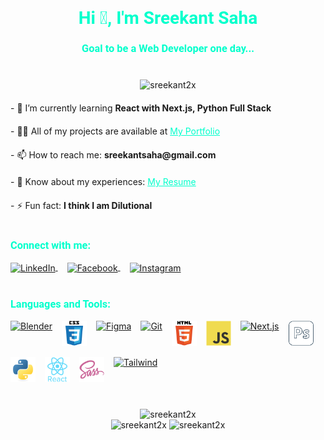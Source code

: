 <h1 align="center" style="font-family: 'Roboto', sans-serif; color: #00ffcc; margin-bottom: 20px;">Hi 👋, I'm Sreekant Saha</h1>
<h3 align="center" style="font-family: 'Roboto', sans-serif; color: #00ffcc; margin-bottom: 40px;">Goal to be a Web Developer one day...</h3>

<p align="center">
  <img src="https://komarev.com/ghpvc/?username=sreekant2x&label=Profile%20views&color=00ffcc&style=flat-square" alt="sreekant2x" />
</p>

<div style="margin: 20px 0;">
  - 🌱 I’m currently learning <strong>React with Next.js, Python Full Stack</strong>
</div>

<div style="margin: 20px 0;">
  - 👨‍💻 All of my projects are available at <a href="https://sreekant2x.github.io/html-css-js-portfolio/" target="_blank" style="color: #00ffcc;">My Portfolio</a>
</div>

<div style="margin: 20px 0;">
  - 📫 How to reach me: <strong>sreekantsaha@gmail.com</strong>
</div>

<div style="margin: 20px 0;">
  - 📄 Know about my experiences: <a href="https://example.com" target="_blank" style="color: #00ffcc;">My Resume</a> <!-- Replace with actual resume link -->
</div>

<div style="margin: 20px 0;">
  - ⚡ Fun fact: <strong>I think I am Dilutional</strong>
</div>

<h3 align="left" style="font-family: 'Roboto', sans-serif; color: #00ffcc; margin-top: 40px;">Connect with me:</h3>
<p align="left">
  <a href="https://linkedin.com/in/sreekant-saha" target="_blank" style="margin-right: 15px;">
    <img align="center" src="https://raw.githubusercontent.com/rahuldkjain/github-profile-readme-generator/master/src/images/icons/Social/linked-in-alt.svg" alt="LinkedIn" height="30" width="40" />
  </a>
  <a href="https://facebook.com/sreekant.saha" target="_blank" style="margin-right: 15px;">
    <img align="center" src="https://raw.githubusercontent.com/rahuldkjain/github-profile-readme-generator/master/src/images/icons/Social/facebook.svg" alt="Facebook" height="30" width="40" />
  </a>
  <a href="https://instagram.com/its_sreekant" target="_blank" style="margin-right: 15px;">
    <img align="center" src="https://raw.githubusercontent.com/rahuldkjain/github-profile-readme-generator/master/src/images/icons/Social/instagram.svg" alt="Instagram" height="30" width="40" />
  </a>
</p>

<h3 align="left" style="font-family: 'Roboto', sans-serif; color: #00ffcc; margin-top: 40px;">Languages and Tools:</h3>
<p align="left" style="display: flex; flex-wrap: wrap; gap: 15px;">
  <a href="https://www.blender.org/" target="_blank" rel="noreferrer">
    <img src="https://download.blender.org/branding/community/blender_community_badge_white.svg" alt="Blender" width="40" height="40"/>
  </a>
  <a href="https://www.w3schools.com/css/" target="_blank" rel="noreferrer">
    <img src="https://raw.githubusercontent.com/devicons/devicon/master/icons/css3/css3-original-wordmark.svg" alt="CSS3" width="40" height="40"/>
  </a>
  <a href="https://www.figma.com/" target="_blank" rel="noreferrer">
    <img src="https://www.vectorlogo.zone/logos/figma/figma-icon.svg" alt="Figma" width="40" height="40"/>
  </a>
  <a href="https://git-scm.com/" target="_blank" rel="noreferrer">
    <img src="https://www.vectorlogo.zone/logos/git-scm/git-scm-icon.svg" alt="Git" width="40" height="40"/>
  </a>
  <a href="https://www.w3.org/html/" target="_blank" rel="noreferrer">
    <img src="https://raw.githubusercontent.com/devicons/devicon/master/icons/html5/html5-original-wordmark.svg" alt="HTML5" width="40" height="40"/>
  </a>
  <a href="https://developer.mozilla.org/en-US/docs/Web/JavaScript" target="_blank" rel="noreferrer">
    <img src="https://raw.githubusercontent.com/devicons/devicon/master/icons/javascript/javascript-original.svg" alt="JavaScript" width="40" height="40"/>
  </a>
  <a href="https://nextjs.org/" target="_blank" rel="noreferrer">
    <img src="https://cdn.worldvectorlogo.com/logos/nextjs-2.svg" alt="Next.js" width="40" height="40"/>
  </a>
  <a href="https://www.photoshop.com/en" target="_blank" rel="noreferrer">
    <img src="https://raw.githubusercontent.com/devicons/devicon/master/icons/photoshop/photoshop-line.svg" alt="Photoshop" width="40" height="40"/>
  </a>
  <a href="https://www.python.org" target="_blank" rel="noreferrer">
    <img src="https://raw.githubusercontent.com/devicons/devicon/master/icons/python/python-original.svg" alt="Python" width="40" height="40"/>
  </a>
  <a href="https://reactjs.org/" target="_blank" rel="noreferrer">
    <img src="https://raw.githubusercontent.com/devicons/devicon/master/icons/react/react-original-wordmark.svg" alt="React" width="40" height="40"/>
  </a>
  <a href="https://sass-lang.com" target="_blank" rel="noreferrer">
    <img src="https://raw.githubusercontent.com/devicons/devicon/master/icons/sass/sass-original.svg" alt="Sass" width="40" height="40"/>
  </a>
  <a href="https://tailwindcss.com/" target="_blank" rel="noreferrer">
    <img src="https://www.vectorlogo.zone/logos/tailwindcss/tailwindcss-icon.svg" alt="Tailwind" width="40" height="40"/>
  </a>
</p>

<div align="center" style="margin-top: 40px;">
  <img src="https://github-readme-stats.vercel.app/api/top-langs?username=sreekant2x&show_icons=true&locale=en&layout=compact&theme=radical" alt="sreekant2x" style="margin:10px padding=5px;;"/><br>
  <img src="https://github-readme-stats.vercel.app/api?username=sreekant2x&show_icons=true&locale=en&theme=radical" alt="sreekant2x" style="margin: 10px padding=5px;;"/>
  <img src="https://github-readme-streak-stats.herokuapp.com/?user=sreekant2x&theme=radical" alt="sreekant2x" style="margin: 10px padding=5px;"/>
</div>

